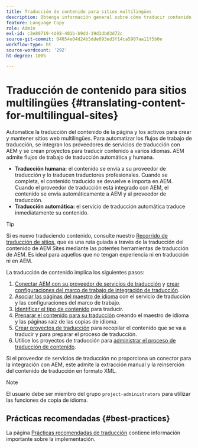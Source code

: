 ```yaml
---
title: Traducción de contenido para sitios multilingües
description: Obtenga información general sobre cómo traducir contenido para sitios multilingües.
feature: Language Copy
role: Admin
exl-id: c3e89719-4d08-401b-b9dd-19d1db03d72c
source-git-commit: 04054e04d24b5dde093ed3f14ca5987aa11f5b0e
workflow-type: ht
source-wordcount: '292'
ht-degree: 100%

---
```


# Traducción de contenido para sitios multilingües {#translating-content-for-multilingual-sites}

Automatice la traducción del contenido de la página y los activos para crear y mantener sitios web multilingües. Para automatizar los flujos de trabajo de traducción, se integran los proveedores de servicios de traducción con AEM y se crean proyectos para traducir contenido a varios idiomas. AEM admite flujos de trabajo de traducción automática y humana.

* **Traducción humana:** el contenido se envía a su proveedor de traducción y lo traducen traductores profesionales. Cuando se completa, el contenido traducido se devuelve e importa en AEM. Cuando el proveedor de traducción está integrado con AEM, el contenido se envía automáticamente a AEM y al proveedor de traducción.
* **Traducción automática:** el servicio de traducción automática traduce inmediatamente su contenido.

>[!TIP]
>
>Si es nuevo traduciendo contenido, consulte nuestro [Recorrido de traducción de sitios,](/help/journey-sites/translation/overview.md) que es una ruta guiada a través de la traducción del contenido de AEM Sites mediante las potentes herramientas de traducción de AEM. Es ideal para aquellos que no tengan experiencia ni en traducción ni en AEM.

La traducción de contenido implica los siguientes pasos:

1. [Conectar AEM con su proveedor de servicios de traducción](integration-framework.md#connecting-to-a-translation-service-provider) y [crear configuraciones del marco de trabajo de integración de traducción](integration-framework.md).
1. [Asociar las páginas del maestro de idioma](integration-framework.md#configuring-pages-for-translation) con el servicio de traducción y las configuraciones del marco de trabajo.
1. [Identificar el tipo de contenido](rules.md) para traducir.
1. [Preparar el contenido para su traducción](preparation.md) creando el maestro de idioma y las páginas raíz de las copias de idioma.
1. [Crear proyectos de traducción](managing-projects.md) para recopilar el contenido que se va a traducir y para preparar el proceso de traducción.
1. Utilice los proyectos de traducción para [administrar el proceso de traducción de contenido](managing-projects.md).

Si el proveedor de servicios de traducción no proporciona un conector para la integración con AEM, este admite la extracción manual y la reinserción del contenido de traducción en formato XML.

>[!NOTE]
>
>El usuario debe ser miembro del grupo `project-administrators` para utilizar las funciones de copia de idioma.

## Prácticas recomendadas   {#best-practices}

La página [Prácticas recomendadas de traducción](best-practices.md) contiene información importante sobre la implementación.
